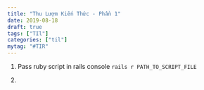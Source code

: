 ```yaml
---
title: "Thu Lượm Kiến Thức - Phần 1"
date: 2019-08-18
draft: true
tags: ["TIl"]
categories: ["til"]
mytag: "#TIR"
---
```


1. Pass ruby script in rails console
`rails r PATH_TO_SCRIPT_FILE`

2. 
